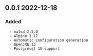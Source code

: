 ## 0.0.1 2022-12-18 <dave at tiredofit dot ca>

   ### Added
      - ma1sd 2.5.0
      - Alpine 3.17
      - Automatic configuration generation
      - OpenJRE 13
      - Postgresql 15 support


